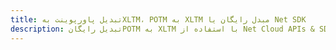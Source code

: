 ---title: تبدیل پاورپوینت بهXLTM، POTM به XLTM مبدل رایگان یا Net SDKdescription: تبدیل رایگانPOTM به XLTM با استفاده از Net Cloud APIs & SDK. همچنین اسناد Microsoft PowerPoint را در Cloud ایجاد، ویرایش و رندر کنید.---